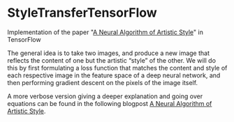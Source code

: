 # StyleTransferTensorFlow
Implementation of the paper "[A Neural Algorithm of Artistic Style](http://arxiv.org/abs/1508.06576)" in TensorFlow

The general idea is to take two images, and produce a new image that reflects the content of one but the artistic “style” of the other. We will do this by first formulating a loss function that matches the content and style of each respective image in the feature space of a deep neural network, and then performing gradient descent on the pixels of the image itself.

A more verbose version giving a deeper explanation and going over equations can be found in the following blogpost [A Neural Algorithm of Artistic Style](https://arnoutdevos.github.io/A-Neural-Algorithm-of-Artistic-Style/).
